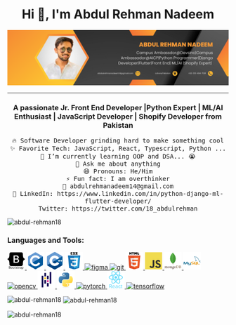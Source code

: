 <h1 align="center">Hi 👋, I'm Abdul Rehman Nadeem</h1>
<img src ="https://github.com/abdul-rehman18/abdul-rehman18/blob/cfd1592171045485ad0a53dc976e5e9426f9e98a/Yellow%20Grey%20Modern%20Minimalist%20Digital%20Business%20Consultant%20Linkedin%20Banner.png" />
<hr></hr>
<h3 align="center">A passionate Jr. Front End Developer |Python Expert | ML/AI Enthusiast | JavaScript Developer | Shopify Developer  from Pakistan</h3>
<p align="center">
  <samp>
    🔥 Software Developer grinding hard to make something cool  <br>✨ Favorite Tech: JavaScript, React, Typescript, Python ...  <br>📓 I’m currently learning OOP and DSA... 😭<br>💬 Ask me about anything<br>😄 Pronouns: He/Him<br>⚡ Fun fact: I am overthinker<br>📧 abdulrehmanadeem14@gmail.com<br>💼 LinkedIn: https://www.linkedin.com/in/python-django-ml-flutter-developer/<br> Twitter: https://twitter.com/18_abdulrehman
   </samp>
</p>
<p align="left"> <img src="https://komarev.com/ghpvc/?username=abdul-rehman18&label=Profile%20views&color=0e75b6&style=flat" alt="abdul-rehman18" /> </p>

<h3 align="left">Languages and Tools:</h3>
<p align="left"> <a href="https://getbootstrap.com" target="_blank" rel="noreferrer"> <img src="https://raw.githubusercontent.com/devicons/devicon/master/icons/bootstrap/bootstrap-plain-wordmark.svg" alt="bootstrap" width="40" height="40"/> </a> <a href="https://www.cprogramming.com/" target="_blank" rel="noreferrer"> <img src="https://raw.githubusercontent.com/devicons/devicon/master/icons/c/c-original.svg" alt="c" width="40" height="40"/> </a> <a href="https://www.w3schools.com/cpp/" target="_blank" rel="noreferrer"> <img src="https://raw.githubusercontent.com/devicons/devicon/master/icons/cplusplus/cplusplus-original.svg" alt="cplusplus" width="40" height="40"/> </a> <a href="https://www.w3schools.com/css/" target="_blank" rel="noreferrer"> <img src="https://raw.githubusercontent.com/devicons/devicon/master/icons/css3/css3-original-wordmark.svg" alt="css3" width="40" height="40"/> </a> <a href="https://www.figma.com/" target="_blank" rel="noreferrer"> <img src="https://www.vectorlogo.zone/logos/figma/figma-icon.svg" alt="figma" width="40" height="40"/> </a> <a href="https://git-scm.com/" target="_blank" rel="noreferrer"> <img src="https://www.vectorlogo.zone/logos/git-scm/git-scm-icon.svg" alt="git" width="40" height="40"/> </a> <a href="https://www.w3.org/html/" target="_blank" rel="noreferrer"> <img src="https://raw.githubusercontent.com/devicons/devicon/master/icons/html5/html5-original-wordmark.svg" alt="html5" width="40" height="40"/> </a> <a href="https://developer.mozilla.org/en-US/docs/Web/JavaScript" target="_blank" rel="noreferrer"> <img src="https://raw.githubusercontent.com/devicons/devicon/master/icons/javascript/javascript-original.svg" alt="javascript" width="40" height="40"/> </a> <a href="https://www.mongodb.com/" target="_blank" rel="noreferrer"> <img src="https://raw.githubusercontent.com/devicons/devicon/master/icons/mongodb/mongodb-original-wordmark.svg" alt="mongodb" width="40" height="40"/> </a> <a href="https://www.mysql.com/" target="_blank" rel="noreferrer"> <img src="https://raw.githubusercontent.com/devicons/devicon/master/icons/mysql/mysql-original-wordmark.svg" alt="mysql" width="40" height="40"/> </a> <a href="https://opencv.org/" target="_blank" rel="noreferrer"> <img src="https://www.vectorlogo.zone/logos/opencv/opencv-icon.svg" alt="opencv" width="40" height="40"/> </a> <a href="https://pandas.pydata.org/" target="_blank" rel="noreferrer"> <img src="https://raw.githubusercontent.com/devicons/devicon/2ae2a900d2f041da66e950e4d48052658d850630/icons/pandas/pandas-original.svg" alt="pandas" width="40" height="40"/> </a> <a href="https://www.python.org" target="_blank" rel="noreferrer"> <img src="https://raw.githubusercontent.com/devicons/devicon/master/icons/python/python-original.svg" alt="python" width="40" height="40"/> </a> <a href="https://pytorch.org/" target="_blank" rel="noreferrer"> <img src="https://www.vectorlogo.zone/logos/pytorch/pytorch-icon.svg" alt="pytorch" width="40" height="40"/> </a> <a href="https://reactjs.org/" target="_blank" rel="noreferrer"> <img src="https://raw.githubusercontent.com/devicons/devicon/master/icons/react/react-original-wordmark.svg" alt="react" width="40" height="40"/> </a> <a href="https://www.tensorflow.org" target="_blank" rel="noreferrer"> <img src="https://www.vectorlogo.zone/logos/tensorflow/tensorflow-icon.svg" alt="tensorflow" width="40" height="40"/> </a> </p>

<p><img align="left" src="https://github-readme-stats.vercel.app/api/top-langs?username=abdul-rehman18&show_icons=true&locale=en&layout=compact" alt="abdul-rehman18" /></p>

<p>&nbsp;<img align="center" src="https://github-readme-stats.vercel.app/api?username=abdul-rehman18&show_icons=true&locale=en" alt="abdul-rehman18" /></p>

<p><img align="center" src="https://github-readme-streak-stats.herokuapp.com/?user=abdul-rehman18&" alt="abdul-rehman18" /></p>

